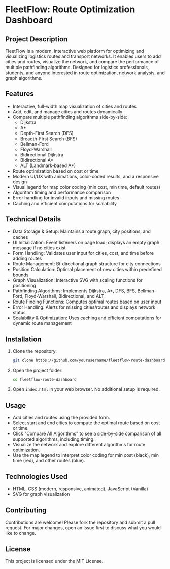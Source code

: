 # FleetFlow: Route Optimization Dashboard

## Project Description
FleetFlow is a modern, interactive web platform for optimizing and visualizing logistics routes and transport networks. It enables users to add cities and routes, visualize the network, and compare the performance of multiple pathfinding algorithms. Designed for logistics professionals, students, and anyone interested in route optimization, network analysis, and graph algorithms.

## Features
- Interactive, full-width map visualization of cities and routes
- Add, edit, and manage cities and routes dynamically
- Compare multiple pathfinding algorithms side-by-side:
  - Dijkstra
  - A*
  - Depth-First Search (DFS)
  - Breadth-First Search (BFS)
  - Bellman-Ford
  - Floyd-Warshall
  - Bidirectional Dijkstra
  - Bidirectional A*
  - ALT (Landmark-based A*)
- Route optimization based on cost or time
- Modern UI/UX with animations, color-coded results, and a responsive design
- Visual legend for map color coding (min cost, min time, default routes)
- Algorithm timing and performance comparison
- Error handling for invalid inputs and missing routes
- Caching and efficient computations for scalability

## Technical Details
- Data Storage & Setup: Maintains a route graph, city positions, and caches
- UI Initialization: Event listeners on page load; displays an empty graph message if no cities exist
- Form Handling: Validates user input for cities, cost, and time before adding routes
- Route Management: Bi-directional graph structure for city connections
- Position Calculation: Optimal placement of new cities within predefined bounds
- Graph Visualization: Interactive SVG with scaling functions for positioning
- Pathfinding Algorithms: Implements Dijkstra, A*, DFS, BFS, Bellman-Ford, Floyd-Warshall, Bidirectional, and ALT
- Route Finding Functions: Computes optimal routes based on user input
- Error Handling: Alerts for missing cities/routes and displays network status
- Scalability & Optimization: Uses caching and efficient computations for dynamic route management

## Installation
1. Clone the repository:
   ```bash
   git clone https://github.com/yourusername/fleetflow-route-dashboard.git
   ```
2. Open the project folder:
   ```bash
   cd fleetflow-route-dashboard
   ```
3. Open `index.html` in your web browser. No additional setup is required.

## Usage
- Add cities and routes using the provided form.
- Select start and end cities to compute the optimal route based on cost or time.
- Click "Compare All Algorithms" to see a side-by-side comparison of all supported algorithms, including timing.
- Visualize the network and explore different algorithms for route optimization.
- Use the map legend to interpret color coding for min cost (black), min time (red), and other routes (blue).

## Technologies Used
- HTML, CSS (modern, responsive, animated), JavaScript (Vanilla)
- SVG for graph visualization

## Contributing
Contributions are welcome! Please fork the repository and submit a pull request. For major changes, open an issue first to discuss what you would like to change.

## License
This project is licensed under the MIT License.